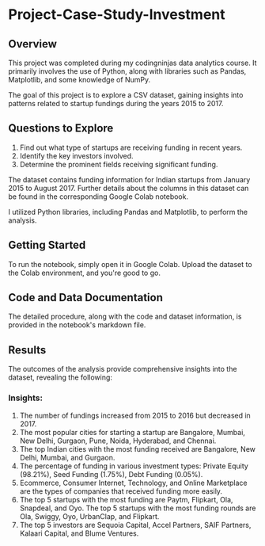 # Project-Case-Study-Investment

## Overview

This project was completed during my codingninjas data analytics course. It primarily involves the use of Python, along with libraries such as Pandas, Matplotlib, and some knowledge of NumPy.

The goal of this project is to explore a CSV dataset, gaining insights into patterns related to startup fundings during the years 2015 to 2017.

## Questions to Explore

1. Find out what type of startups are receiving funding in recent years.
2. Identify the key investors involved.
3. Determine the prominent fields receiving significant funding.

The dataset contains funding information for Indian startups from January 2015 to August 2017. Further details about the columns in this dataset can be found in the corresponding Google Colab notebook.

I utilized Python libraries, including Pandas and Matplotlib, to perform the analysis.

## Getting Started

To run the notebook, simply open it in Google Colab. Upload the dataset to the Colab environment, and you're good to go.

## Code and Data Documentation

The detailed procedure, along with the code and dataset information, is provided in the notebook's markdown file.

## Results

The outcomes of the analysis provide comprehensive insights into the dataset, revealing the following:

### Insights:

1. The number of fundings increased from 2015 to 2016 but decreased in 2017.
2. The most popular cities for starting a startup are Bangalore, Mumbai, New Delhi, Gurgaon, Pune, Noida, Hyderabad, and Chennai.
3. The top Indian cities with the most funding received are Bangalore, New Delhi, Mumbai, and Gurgaon.
4. The percentage of funding in various investment types: Private Equity (98.21%), Seed Funding (1.75%), Debt Funding (0.05%).
5. Ecommerce, Consumer Internet, Technology, and Online Marketplace are the types of companies that received funding more easily.
6. The top 5 startups with the most funding are Paytm, Flipkart, Ola, Snapdeal, and Oyo. The top 5 startups with the most funding rounds are Ola, Swiggy, Oyo, UrbanClap, and Flipkart.
7. The top 5 investors are Sequoia Capital, Accel Partners, SAIF Partners, Kalaari Capital, and Blume Ventures.
